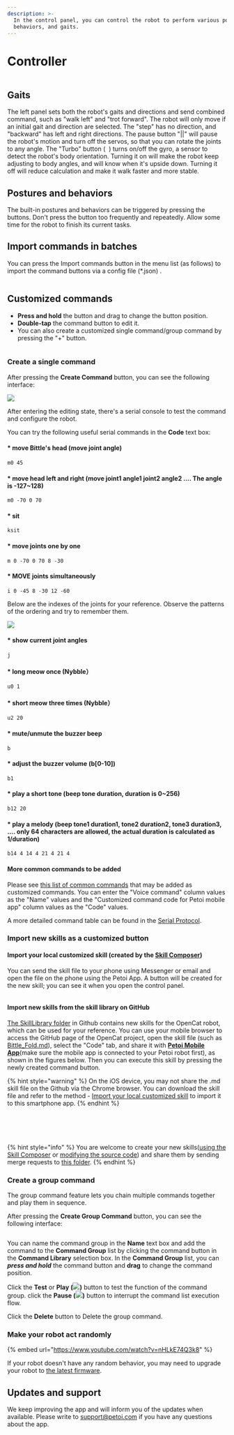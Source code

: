 ```yaml
---
description: >-
  In the control panel, you can control the robot to perform various postures,
  behaviors, and gaits.
---
```


# Controller

<figure><img src="../.gitbook/assets/controlPanel03.jpg" alt=""><figcaption></figcaption></figure>

## Gaits

The left panel sets both the robot's gaits and directions and send combined command, such as "walk left" and "trot forward". The robot will only move if an initial gait and direction are selected. The "step" has no direction, and "backward" has left and right directions. The pause button "||" will pause the robot's motion and turn off the servos, so that you can rotate the joints to any angle. The "Turbo" button ( <img src="../.gitbook/assets/balancer01.png" alt="" data-size="line"> ) turns on/off the gyro, a sensor to detect the robot's body orientation. Turning it on will make the robot keep adjusting to body angles, and will know when it's upside down. Turning it off will reduce calculation and make it walk faster and more stable. &#x20;

## Postures and behaviors

The built-in postures and behaviors can be triggered by pressing the buttons. Don't press the button too frequently and repeatedly. Allow some time for the robot to finish its current tasks.&#x20;

## Import commands in batches&#x20;

You can press the Import commands button in the menu list (as follows) to import the command buttons via a config file (\*.json) .

<figure><img src="../.gitbook/assets/image (606).png" alt=""><figcaption></figcaption></figure>

## Customized commands

* **Press and hold** the button and drag to change the button position.&#x20;
* **Double-tap** the command button to edit it.&#x20;
* You can also create a customized single command/group command by pressing the "+" button.

<figure><img src="../.gitbook/assets/image (434).png" alt=""><figcaption></figcaption></figure>

### Create a single command

After pressing the **Create Command** button, you can see the following interface:

![](../.gitbook/assets/修改命令_en.PNG)

After entering the editing state, there's a serial console to test the command and configure the robot.&#x20;

You can try the following useful serial commands in the **Code** text box:

#### \* move Bittle's head (move joint angle)&#x20;

```
m0 45
```

#### \* move head left and right (move joint1 angle1 joint2 angle2 .... The angle is -127\~128)&#x20;

```
m0 -70 0 70
```

#### \* sit&#x20;

```
ksit
```

#### \* move joints one by one&#x20;

```
m 0 -70 0 70 8 -30
```

#### \* MOVE joints simultaneously&#x20;

```
i 0 -45 8 -30 12 -60
```

Below are the indexes of the joints for your reference. Observe the patterns of the ordering and try to remember them.&#x20;

![](../.gitbook/assets/indexes.png)

#### \* show current joint angles&#x20;

```
j
```

#### \* long meow once (Nybble）

```
u0 1
```

#### \* short meow three times (Nybble）

```
u2 20
```

#### \* mute/unmute the buzzer beep

```
b
```

#### **\* adjust the buzzer volume (b\[0-10])**

```
b1
```

#### \* play a short tone (beep tone duration, duration is 0\~256)&#x20;

```
b12 20
```

#### \* play a melody (beep tone1 duration1, tone2 duration2, tone3 duration3, .... only 64 characters are allowed, the actual duration is calculated as 1/duration)&#x20;

```
b14 4 14 4 21 4 21 4
```

#### More common commands to be added

Please see [this list of common commands](https://docs.google.com/spreadsheets/d/1Lr6Cd1T-H9sSdUi_bI-OeMClkVOKjTQM/edit?usp=sharing\&ouid=106975882561093680387\&rtpof=true\&sd=true) that may be added as customized commands.  You can enter the "Voice command" column values as the "Name" values and the "Customized command code for Petoi mobile app" column values as the "Code" values.

A more detailed command table can be found in the [Serial Protocol](https://docs.petoi.com/serial-protocol).&#x20;

### Import new skills as a customized button

#### Import your local customized skill (created by the [Skill Composer](https://docs.petoi.com/desktop-app/skill-composer))

You can send the skill file to your phone using Messenger or email and open the file on the phone using the Petoi App. A button will be created for the new skill; you can see it when you open the control panel.

<figure><img src="../.gitbook/assets/image (470).png" alt=""><figcaption></figcaption></figure>

#### Import new skills from the skill library on GitHub

[The SkillLibrary folder](https://github.com/PetoiCamp/OpenCat/tree/main/SkillLibrary) in Github contains new skills for the OpenCat robot, which can be used for your reference. You can use your mobile browser to access the GitHub page of the OpenCat project, open the skill file (such as [Bittle\_Fold.md](https://github.com/PetoiCamp/OpenCat/blob/main/SkillLibrary/Bittle/Bittle_Fold.md)), select the "Code" tab, and share it with [**Petoi Mobile App**](https://docs.petoi.com/mobile-app/introduction)(make sure the mobile app is connected to your Petoi robot first), as shown in the figures below.  Then you can execute this skill by pressing the newly created command button.

{% hint style="warning" %}
On the iOS device, you may not share the .md skill file on the Github via the Chrome browser. You can download the skill file and refer to the method - [Import your local customized skill](controller.md#import-your-local-customized-skill-created-by-the-skill-composer) to import it to this smartphone app.
{% endhint %}

<div><figure><img src="../.gitbook/assets/Share_skill01en_02.jpg" alt=""><figcaption></figcaption></figure> <figure><img src="../.gitbook/assets/Share_skill02en.jpg" alt=""><figcaption></figcaption></figure></div>

<div><figure><img src="../.gitbook/assets/Share_skill03en.jpg" alt=""><figcaption></figcaption></figure> <figure><img src="../.gitbook/assets/Share_skill04en.jpg" alt=""><figcaption></figcaption></figure></div>

<figure><img src="../.gitbook/assets/Share_skill05en_03.jpg" alt=""><figcaption></figcaption></figure>

{% hint style="info" %}
You are welcome to create your new skills([using the Skill Composer](https://docs.petoi.com/desktop-app/skill-composer) or [modifying the source code](https://docs.petoi.com/applications/skill-creation)) and share them by sending merge requests to [this folder](https://github.com/PetoiCamp/OpenCat/tree/main/SkillLibrary).
{% endhint %}

### Create a group command

The group command feature lets you chain multiple commands together and play them in sequence.

After pressing the **Create Group Command** button, you can see the following interface:

<figure><img src="../.gitbook/assets/Edit Group.png" alt=""><figcaption></figcaption></figure>

You can name the command group in the **Name** text box and add the command to the **Command Group** list by clicking the command button in the **Command Library** selection box. In the **Command Group** list, you can _**press and hold**_ the command button and **drag** to change the command position.&#x20;

Click the **Test** or **Play (**![](<../.gitbook/assets/image (436).png>)**)** button to test the function of the command group. click the **Pause (**![](<../.gitbook/assets/image (435).png>)**)** button to interrupt the command list execution flow.

Click the **Delete** button to Delete the group command.



### Make your robot act randomly

{% embed url="https://www.youtube.com/watch?v=nHLkE74Q3k8" %}

If your robot doesn't have any random behavior, you may need to upgrade your robot to [the latest firmware](../desktop-app/firmware-uploader/).&#x20;

## Updates and support

We keep improving the app and will inform you of the updates when available. Please write to support@petoi.com if you have any questions about the app.&#x20;

